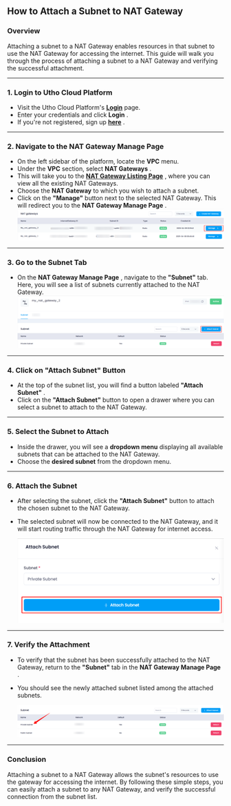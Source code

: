 ## **How to Attach a Subnet to NAT Gateway**

### **Overview**

Attaching a subnet to a NAT Gateway enables resources in that subnet to use the NAT Gateway for accessing the internet. This guide will walk you through the process of attaching a subnet to a NAT Gateway and verifying the successful attachment.

---

### **1. Login to Utho Cloud Platform**

* Visit the Utho Cloud Platform's **[Login](https://console.utho.com/login)** page.
* Enter your credentials and click  **Login** .
* If you're not registered, sign up  **[here](https://console.utho.com/signup)** .

---

### **2. Navigate to the NAT Gateway Manage Page**

* On the left sidebar of the platform, locate the **VPC** menu.
* Under the **VPC** section, select  **NAT Gateways** .
* This will take you to the  **[NAT Gateway Listing Page](https://console.utho.com/vpc/natgateways "NAT Gateways Listing Page")** , where you can view all the existing NAT Gateways.
* Choose the **NAT Gateway** to which you wish to attach a subnet.
* Click on the **"Manage"** button next to the selected NAT Gateway. This will redirect you to the  **NAT Gateway Manage Page** .
  ![1744180422911](image/index/1744180422911.png)

---

### **3. Go to the Subnet Tab**

* On the  **NAT Gateway Manage Page** , navigate to the **"Subnet"** tab. Here, you will see a list of subnets currently attached to the NAT Gateway.
  ![1744180461011](image/index/1744180461011.png)

---

### **4. Click on "Attach Subnet" Button**

* At the top of the subnet list, you will find a button labeled  **"Attach Subnet"** .
* Click on the **"Attach Subnet"** button to open a drawer where you can select a subnet to attach to the NAT Gateway.

---

### **5. Select the Subnet to Attach**

* Inside the drawer, you will see a **dropdown menu** displaying all available subnets that can be attached to the NAT Gateway.
* Choose the **desired subnet** from the dropdown menu.

---

### **6. Attach the Subnet**

* After selecting the subnet, click the **"Attach Subnet"** button to attach the chosen subnet to the NAT Gateway.
* The selected subnet will now be connected to the NAT Gateway, and it will start routing traffic through the NAT Gateway for internet access.

  ![1744180554995](image/index/1744180554995.png)

---

### **7. Verify the Attachment**

* To verify that the subnet has been successfully attached to the NAT Gateway, return to the **"Subnet"** tab in the  **NAT Gateway Manage Page** .
* You should see the newly attached subnet listed among the attached subnets.

  ![1744180519786](image/index/1744180519786.png)

---

### **Conclusion**

Attaching a subnet to a NAT Gateway allows the subnet's resources to use the gateway for accessing the internet. By following these simple steps, you can easily attach a subnet to any NAT Gateway, and verify the successful connection from the subnet list.
